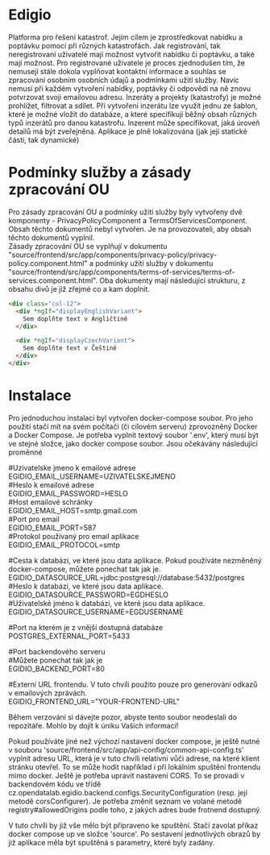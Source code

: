 # Edigio
Platforma pro řešení katastrof. Jejím cílem je zprostředkovat nabídku a poptávku pomoci při různých katastrofách. Jak registrování, tak neregistrovaní uživatelé mají možnost vytvořit nabídku či poptávku, a také mají možnost. Pro registrované uživatele je proces zjednodušen tím, že nemusejí stále dokola vyplňovat kontaktní informace a souhlas se zpracování osobním osobních údajů a podmínkami užití služby. Navíc nemusí při každém vytvoření nabídky, poptávky či odpovědi na ně znovu potvrzovat svoji emailovou adresu. Inzeráty a projekty (katastrofy) je možné prohlížet, filtrovat a sdílet. Při vytvoření inzerátu lze využít jednu ze šablon, které je možné vložit do databáze, a které specifikují běžný obsah různých typů inzerátů pro danou katastrofu.  Inzerent může specifikovat, jaká úroveň detailů má být zveřejněná. Aplikace je plně lokalizována (jak její statické části, tak dynamické)

# Podmínky služby a zásady zpracování OU
Pro zásady zpracování OU a podmínky užití služby byly vytvořeny dvě komponenty - PrivacyPolicyComponent a TermsOfServicesComponent.\
Obsah těchto dokumentů nebyl vytvořen. Je na provozovateli, aby obsah těchto dokumentů vyplnil. \
Zásady zpracování OU se vyplňují v dokumentu "source/frontend/src/app/components/privacy-policy/privacy-policy.component.html" a podmínky užití služby v dokumentu "source/frontend/src/app/components/terms-of-services/terms-of-services.component.html". Oba dokumenty mají následující strukturu, z obsahu divů je již zřejmé co a kam doplnit.

```html
<div class="col-12">
  <div *ngIf="displayEnglishVariant">
    Sem doplňte text v Angličtině
  </div>

  <div *ngIf="displayCzechVariant">
    Sem doplňte text v Češtině
  </div>
</div>
```

# Instalace
Pro jednoduchou instalaci byl vytvořen docker-compose soubor. Pro jeho použití stačí mít na svém počítači (či cílovém serveru) zprovozněný Docker a Docker Compose. Je potřeba vyplnit textový soubor '.env', který musí být ve stejné složce, jako docker compose soubor. Jsou očekávány následující proměnné

#Uzivatelske jmeno k emailové adrese \
EGIDIO_EMAIL_USERNAME=UZIVATELSKEJMENO \
#Heslo k emailové adrese \
EGIDIO_EMAIL_PASSWORD=HESLO \
#Host emailové schránky \
EGIDIO_EMAIL_HOST=smtp.gmail.com \
#Port pro email \
EGIDIO_EMAIL_PORT=587 \
#Protokol používaný pro email aplikace \
EGIDIO_EMAIL_PROTOCOL=smtp 

#Cesta k databázi, ve které jsou data aplikace. Pokud používáte nezměněný docker-compose, můžete ponechat tak jak je. \
EGIDIO_DATASOURCE_URL=jdbc:postgresql://database:5432/postgres \
#Heslo k databázi, ve které jsou data aplikace. \
EGIDIO_DATASOURCE_PASSWORD=EGDHESLO \
#Uživatelské jméno k databázi, ve které jsou data aplikace. \
EGIDIO_DATASOURCE_USERNAME=EGDUSERNAME 

#Port na kterém je z vnější dostupná databáze \
POSTGRES_EXTERNAL_PORT=5433 

#Port backendového serveru \
#Můžete ponechat tak jak je \
EGIDIO_BACKEND_PORT=80 

#Externí URL frontendu. V tuto chvíli použito pouze pro generování odkazů v emailových zprávách. \
EGIDIO_FRONTEND_URL="YOUR-FRONTEND-URL"

Během verzování si dávejte pozor, abyste tento soubor neodeslali do repozitáře. Mohlo by dojít k úniku Vašich informací!

Pokud používáte jiné než výchozí nastavení docker compose, je ještě nutné v souboru 'source/frontend/src/app/api-config/common-api-config.ts' vyplnit adresu URL, která je v tuto chvíli relativní vůči adrese, na které klient stránku otevřel. To se může hodit například i při lokálním spuštění frontendu mimo docker. Ještě je potřeba upravit nastavení CORS. To se provadí v backendovém kódu ve třídě cz.opendatalab.egidio.backend.configs.SecurityConfiguration (resp. její metodě corsConfigurer). Je potřeba změnit seznam ve volané metodě registry#allowedOrigins podle toho, z jakých adres bude frotnend dostupný. 

V tuto chvíli by již vše mělo být připraveno ke spuštění. Stačí zavolat příkaz docker compose up ve složce 'source'. Po sestavení jednotlivých obrazů by již aplikace měla být spuštěná s parametry, které byly zadány.
